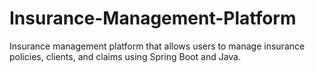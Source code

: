 # Insurance-Management-Platform
Insurance management platform that allows users to manage insurance policies, clients, and claims using Spring Boot and Java.
